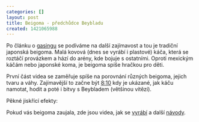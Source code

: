```yaml
---
categories: []
layout: post
title: Beigoma - předchůdce Beybladu
created: 1421065988
---
```

<p>Po článku o <a href="http://spintop.cz/article/54">gasingu</a> se podíváme na další zajímavost a tou je tradiční japonská beigoma. Malá kovová (dnes se vyrábí i plastové) káča, která se roztáčí provázkem a hází do arény, kde bojuje s ostatními. Oproti mexickým káčám nebo japonské koma, je beigoma spíše hračkou pro děti.</p>

<p>První část videa se zaměřuje spíše na porovnání různých beigoma, jejich tvaru a váhy. Zajímavější to začne být <a href="http://youtu.be/WvOWYdac6FQ?t=8m10s">8:10</a> kdy je ukázané, jak káču namotat, hodit a poté i bitvy s Beybladem (většinou vítězí).</p>

<p><div class="youtube-player" data-id="WvOWYdac6FQ"></div></p>

<p>Pěkné jiskřící efekty:</p>

<p><div class="youtube-player" data-id="9Ph6XYxRsQs"></div></p>

<p>Pokud vás beigoma zaujala, zde jsou videa, jak se <a href="http://www.ta0.com/forum/index.php/topic,3578.0.html">vyrábí</a> a další <a href="http://www.ta0.com/forum/index.php/topic,3596.0.html">návody</a>.</p>
